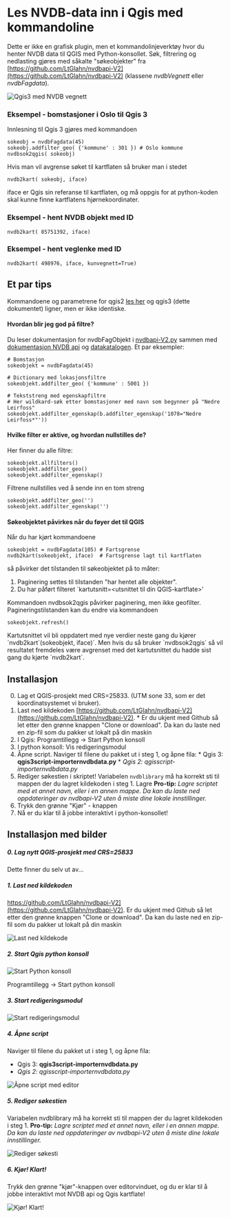 # Les NVDB-data inn i Qgis med kommandoline 

Dette er ikke en grafisk plugin, men et kommandolinjeverktøy hvor du henter 
NVDB data til QGIS med Python-konsollet. Søk, filtrering og nedlasting gjøres med såkalte "søkeobjekter" fra [https://github.com/LtGlahn/nvdbapi-V2](https://github.com/LtGlahn/nvdbapi-V2) (klassene _nvdbVegnett_ eller _nvdbFagdata_). 

![Qgis3 med NVDB vegnett](./pic/qgis3_vegnettklett.png)

### Eksempel - bomstasjoner i Oslo til Qgis 3
Innlesning til Qgis 3 gjøres med kommandoen 

```
sokeobj = nvdbFagdata(45) 
sokeobj.addfilter_geo( {'kommune' : 301 }) # Oslo kommune 
nvdbsok2qgis( sokeobj) 
```

Hvis man vil avgrense søket til kartflaten så bruker man i stedet
```
nvdb2kart( sokeobj, iface) 
```
iface er Qgis sin referanse til kartflaten, og må oppgis for at python-koden skal kunne finne kartflatens hjørnekoordinater. 

### Eksempel - hent NVDB objekt med ID

```
nvdb2kart( 85751392, iface) 
```

### Eksempel - hent veglenke med ID

```
nvdb2kart( 498976, iface, kunvegnett=True)
```


## Et par tips

Kommandoene og parametrene for qgis2 [les her](./qgisscript-importernvdbdata.py) og qgis3 (dette dokumentet) ligner, men er ikke identiske. 



#### Hvordan blir jeg god på filtre? 

Du leser dokumentasjon for nvdbFagObjekt i [nvdbapi-V2.py](./README.md) sammen med [dokumentasjon NVDB api](https://api.vegdata.no/) og [datakatalogen](https://datakatalogen.vegdata.no/).  Et par eksempler: 


```
# Bomstasjon
sokeobjekt = nvdbFagdata(45) 

# Dictionary med lokasjonsfiltre
sokeobjekt.addfilter_geo( {'kommune' : 5001 })

# Tekststreng med egenskapfiltre
# Her wildkard-søk etter bomstasjoner med navn som begynner på "Nedre Leirfoss"
sokeobjekt.addfilter_egenskap(b.addfilter_egenskap('1078="Nedre Leirfoss*"')) 
``` 

#### Hvilke filter er aktive, og hvordan nullstilles de?

Her finner du alle filtre: 
```
sokeobjekt.allfilters()
sokeobjekt.addfilter_geo()
sokeobjekt.addfilter_egenskap()
```
Filtrene nullstilles ved å sende inn en tom streng
```
sokeobjekt.addfilter_geo('') 
sokeobjekt.addfilter_egenskap('') 
``` 


#### Søkeobjektet påvirkes når du føyer det til QGIS

Når du har kjørt kommandoene
```
sokeobjekt = nvdbFagdata(105) # Fartsgrense
nvdb2kart(sokeobjekt, iface)  # Fartsgrense lagt til kartflaten
```
så påvirker det tilstanden til søkeobjektet på to måter: 

  1. Paginering settes til tilstanden "har hentet alle objekter". 
  2. Du har påført filteret ´kartutsnitt=\<utsnittet til din QGIS-kartflate\>' 

Kommandoen nvdbsok2qgis påvirker paginering, men ikke geofilter. Pagineringstilstanden  kan du endre via kommandoen 
```
sokeobjekt.refresh()
```

Kartutsnittet vil bli oppdatert med nye verdier neste gang du kjører ´nvdb2kart´(sokeobjekt, iface)´. Men hvis du så bruker ´nvdbsok2qgis´ så vil resultatet fremdeles være avgrenset med det kartutsnittet du hadde sist gang du kjørte ´nvdb2kart´. 

## Installasjon 

  0. Lag et QGIS-prosjekt med CRS=25833. (UTM sone 33, som er det koordinatsystemet vi bruker). 
  1. Last ned kildekoden [https://github.com/LtGlahn/nvdbapi-V2](https://github.com/LtGlahn/nvdbapi-V2). 
    * Er du ukjent med Github så let etter den grønne knappen "Clone or download". Da kan du laste ned en zip-fil som du pakker ut lokalt på din maskin
  2.  I Qgis: Programtillegg -> Start Python konsoll
  3. I python konsoll: Vis redigeringsmodul
  4. Åpne script. Naviger til filene du pakket ut i steg 1, og åpne fila: 
    * Qgis 3: **qgis3script-importernvdbdata.py**
	* _Qgis 2: qgisscript-importernvdbdata.py_
  5. Rediger søkestien i skriptet! Variabelen `nvdblibrary` må ha korrekt sti til mappen der du lagret kildekoden i steg 1. Lagre **Pro-tip:** _Lagre scriptet med et annet navn, eller i en annen mappe. Da kan du laste ned oppdateringer av nvdbapi-V2 uten å miste dine lokale innstillinger._ 
  6. Trykk den grønne "Kjør" - knappen
  7. Nå er du klar til å jobbe interaktivt i python-konsollet!
  
  
## Installasjon med bilder 

##### 0. Lag nytt QGIS-prosjekt med CRS=25833

Dette finner du selv ut av... 

##### 1. Last ned kildekoden

https://github.com/LtGlahn/nvdbapi-V2](https://github.com/LtGlahn/nvdbapi-V2). 
Er du ukjent med Github så let etter den grønne knappen "Clone or download". Da kan du laste ned en zip-fil som du pakker ut lokalt på din maskin

![Last ned kildekode](./pic/github_downloadzip.png)

##### 2. Start Qgis python konsoll

![Start Python konsoll](./pic/qgis3_startPythonKonsoll.png)

Programtillegg -> Start python konsoll

##### 3. Start redigeringsmodul

![Start redigeringsmodul](./pic/qgis3_startRedigeringModul.png)

##### 4. Åpne script 

Naviger til filene du pakket ut i steg 1, og åpne fila: 
  * Qgis 3: **qgis3script-importernvdbdata.py**
  * _Qgis 2: qgisscript-importernvdbdata.py_
  
![Åpne script med editor](./pic/qgis3_finnScript.png) 

##### 5. Rediger søkestien

Variabelen nvdblibrary må ha korrekt sti til mappen der du lagret kildekoden i steg 1.  **Pro-tip:** _Lagre scriptet med et annet navn, eller i en annen mappe. Da kan du laste ned oppdateringer av nvdbapi-V2 uten å miste dine lokale innstillinger._ 

![Rediger søkesti](./pic/qgis3_rediger_sti.png)

##### 6. Kjør! Klart! 

Trykk den grønne "kjør"-knappen over editorvinduet, og du er klar til å jobbe interaktivt mot NVDB api og Qgis kartflate! 

![Kjør! Klart!](./pic/qgis3_startScript.png)
